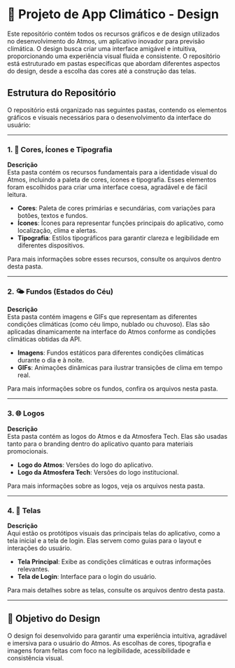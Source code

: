 # 📱 Projeto de App Climático - Design

Este repositório contém todos os recursos gráficos e de design utilizados no desenvolvimento do Atmos, um aplicativo inovador para previsão climática. O design busca criar uma interface amigável e intuitiva, proporcionando uma experiência visual fluida e consistente. O repositório está estruturado em pastas específicas que abordam diferentes aspectos do design, desde a escolha das cores até a construção das telas.

## Estrutura do Repositório

O repositório está organizado nas seguintes pastas, contendo os elementos gráficos e visuais necessários para o desenvolvimento da interface do usuário:

---

### 1. 🎨 Cores, Ícones e Tipografia

**Descrição**  
Esta pasta contém os recursos fundamentais para a identidade visual do Atmos, incluindo a paleta de cores, ícones e tipografia. Esses elementos foram escolhidos para criar uma interface coesa, agradável e de fácil leitura.

- **Cores**: Paleta de cores primárias e secundárias, com variações para botões, textos e fundos.
- **Ícones**: Ícones para representar funções principais do aplicativo, como localização, clima e alertas.
- **Tipografia**: Estilos tipográficos para garantir clareza e legibilidade em diferentes dispositivos.

Para mais informações sobre esses recursos, consulte os arquivos dentro desta pasta.

---

### 2. 🌤️ Fundos (Estados do Céu)

**Descrição**  
Esta pasta contém imagens e GIFs que representam as diferentes condições climáticas (como céu limpo, nublado ou chuvoso). Elas são aplicadas dinamicamente na interface do Atmos conforme as condições climáticas obtidas da API.

- **Imagens**: Fundos estáticos para diferentes condições climáticas durante o dia e à noite.
- **GIFs**: Animações dinâmicas para ilustrar transições de clima em tempo real.

Para mais informações sobre os fundos, confira os arquivos nesta pasta.

---

### 3. 🌐 Logos

**Descrição**  
Esta pasta contém as logos do Atmos e da Atmosfera Tech. Elas são usadas tanto para o branding dentro do aplicativo quanto para materiais promocionais.

- **Logo do Atmos**: Versões do logo do aplicativo.
- **Logo da Atmosfera Tech**: Versões do logo institucional.

Para mais informações sobre as logos, veja os arquivos nesta pasta.

---

### 4. 📲 Telas

**Descrição**  
Aqui estão os protótipos visuais das principais telas do aplicativo, como a tela inicial e a tela de login. Elas servem como guias para o layout e interações do usuário.

- **Tela Principal**: Exibe as condições climáticas e outras informações relevantes.
- **Tela de Login**: Interface para o login do usuário.

Para mais detalhes sobre as telas, consulte os arquivos dentro desta pasta.

---

## 🎯 Objetivo do Design

O design foi desenvolvido para garantir uma experiência intuitiva, agradável e imersiva para o usuário do Atmos. As escolhas de cores, tipografia e imagens foram feitas com foco na legibilidade, acessibilidade e consistência visual.
